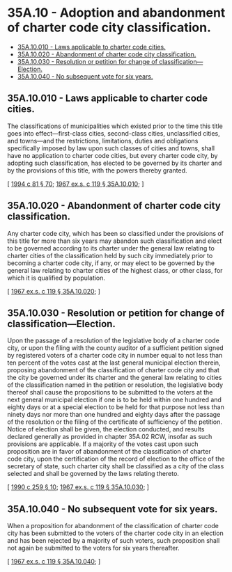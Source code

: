 # 35A.10 - Adoption and abandonment of charter code city classification.
* [35A.10.010 - Laws applicable to charter code cities.](#35a10010---laws-applicable-to-charter-code-cities)
* [35A.10.020 - Abandonment of charter code city classification.](#35a10020---abandonment-of-charter-code-city-classification)
* [35A.10.030 - Resolution or petition for change of classification—Election.](#35a10030---resolution-or-petition-for-change-of-classificationelection)
* [35A.10.040 - No subsequent vote for six years.](#35a10040---no-subsequent-vote-for-six-years)
## 35A.10.010 - Laws applicable to charter code cities.
The classifications of municipalities which existed prior to the time this title goes into effect—first-class cities, second-class cities, unclassified cities, and towns—and the restrictions, limitations, duties and obligations specifically imposed by law upon such classes of cities and towns, shall have no application to charter code cities, but every charter code city, by adopting such classification, has elected to be governed by its charter and by the provisions of this title, with the powers thereby granted.

\[ [1994 c 81 § 70](https://lawfilesext.leg.wa.gov/biennium/1993-94/Pdf/Bills/Session%20Laws/House/2244.SL.pdf?cite=1994%20c%2081%20§%2070); [1967 ex.s. c 119 § 35A.10.010](https://leg.wa.gov/CodeReviser/documents/sessionlaw/1967ex1c119.pdf?cite=1967%20ex.s.%20c%20119%20§%2035A.10.010); \]

## 35A.10.020 - Abandonment of charter code city classification.
Any charter code city, which has been so classified under the provisions of this title for more than six years may abandon such classification and elect to be governed according to its charter under the general law relating to charter cities of the classification held by such city immediately prior to becoming a charter code city, if any, or may elect to be governed by the general law relating to charter cities of the highest class, or other class, for which it is qualified by population.

\[ [1967 ex.s. c 119 § 35A.10.020](https://leg.wa.gov/CodeReviser/documents/sessionlaw/1967ex1c119.pdf?cite=1967%20ex.s.%20c%20119%20§%2035A.10.020); \]

## 35A.10.030 - Resolution or petition for change of classification—Election.
Upon the passage of a resolution of the legislative body of a charter code city, or upon the filing with the county auditor of a sufficient petition signed by registered voters of a charter code city in number equal to not less than ten percent of the votes cast at the last general municipal election therein, proposing abandonment of the classification of charter code city and that the city be governed under its charter and the general law relating to cities of the classification named in the petition or resolution, the legislative body thereof shall cause the propositions to be submitted to the voters at the next general municipal election if one is to be held within one hundred and eighty days or at a special election to be held for that purpose not less than ninety days nor more than one hundred and eighty days after the passage of the resolution or the filing of the certificate of sufficiency of the petition. Notice of election shall be given, the election conducted, and results declared generally as provided in chapter 35A.02 RCW, insofar as such provisions are applicable. If a majority of the votes cast upon such proposition are in favor of abandonment of the classification of charter code city, upon the certification of the record of election to the office of the secretary of state, such charter city shall be classified as a city of the class selected and shall be governed by the laws relating thereto.

\[ [1990 c 259 § 10](https://leg.wa.gov/CodeReviser/documents/sessionlaw/1990c259.pdf?cite=1990%20c%20259%20§%2010); [1967 ex.s. c 119 § 35A.10.030](https://leg.wa.gov/CodeReviser/documents/sessionlaw/1967ex1c119.pdf?cite=1967%20ex.s.%20c%20119%20§%2035A.10.030); \]

## 35A.10.040 - No subsequent vote for six years.
When a proposition for abandonment of the classification of charter code city has been submitted to the voters of the charter code city in an election and has been rejected by a majority of such voters, such proposition shall not again be submitted to the voters for six years thereafter.

\[ [1967 ex.s. c 119 § 35A.10.040](https://leg.wa.gov/CodeReviser/documents/sessionlaw/1967ex1c119.pdf?cite=1967%20ex.s.%20c%20119%20§%2035A.10.040); \]

